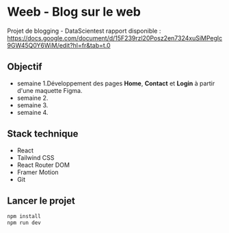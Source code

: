 # Weeb - Blog sur le web

Projet de blogging - DataScientest
rapport disponible : https://docs.google.com/document/d/15F239rzl20Posz2en7324xuSiMPeglc9GW45Q0Y6WiM/edit?hl=fr&tab=t.0

## Objectif

- semaine 1.Développement des pages **Home**, **Contact** et **Login** à partir d'une maquette Figma.
- semaine 2.
- semaine 3.
- semaine 4.


## Stack technique

- React
- Tailwind CSS
- React Router DOM
- Framer Motion
- Git

## Lancer le projet

```bash
npm install
npm run dev




